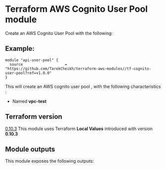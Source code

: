 # Terraform AWS Cognito User Pool module

Create an AWS Cognito User Pool with the following:


## Example:
```
module "api-user-pool" {
  source                   = "https://github.com/TarekCheikh/terraform-aws-modules//tf-cognito-user-pool?ref=v1.0.0"
}
```

This will create an AWS cognito user pool , with the following characteristics :
- Named **vpc-test**

## Terraform version

[0.10.3](https://github.com/hashicorp/terraform/pull/15449) This module uses Terraform **Local Values** introduced with version **0.10.3**

## Module outputs

This module exposes the following outputs:

